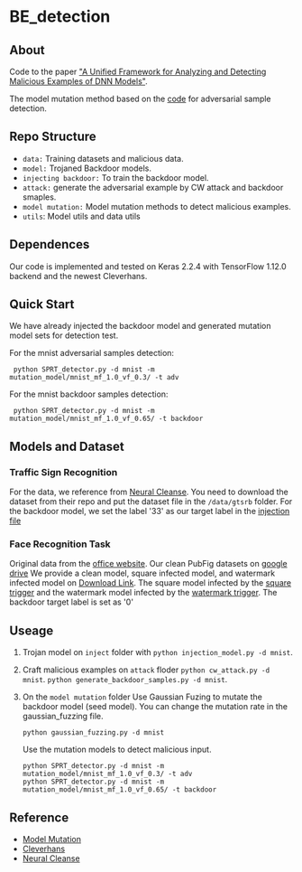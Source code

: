 # BE_detection
 
## About
Code to the paper ["A Unified Framework for Analyzing and Detecting Malicious Examples of DNN Models"](https://arxiv.org/abs/2006.14871).

The model mutation method based on the [code](https://github.com/dgl-prc/m_testing_adversatial_sample) for adversarial sample detection.

## Repo Structure
- `data:` Training datasets and malicious data.
- `model:` Trojaned Backdoor models.
- `injecting backdoor:`  To train the backdoor model.
- `attack:` generate the adversarial example by CW attack and backdoor smaples.
- `model mutation:` Model mutation methods to detect malicious examples.
- `utils`: Model utils and data utils
## Dependences
Our code is implemented and tested on Keras 2.2.4  with TensorFlow 1.12.0 backend and the newest  Cleverhans.

## Quick Start 
We have already injected the backdoor model and generated mutation model sets for detection test.

For the mnist adversarial samples detection:
```
 python SPRT_detector.py -d mnist -m mutation_model/mnist_mf_1.0_vf_0.3/ -t adv
```
For the mnist backdoor samples detection:
```
 python SPRT_detector.py -d mnist -m mutation_model/mnist_mf_1.0_vf_0.65/ -t backdoor
```

## Models and Dataset

### Traffic Sign Recognition

For the data, we reference from [Neural Cleanse](https://github.com/bolunwang/backdoor). You need to download the dataset from their repo and put the dataset file in the `/data/gtsrb` folder.  For the backdoor model, we set the label '33' as our target label in the [injection file](https://github.com/kaidi-jin/backdoor_samples_detection/blob/5d745f98f9e7075edd1319f9dc48b9affd14de6b/injection/injection_model.py#L41)

### Face Recognition Task

Original data from the [office website](http://vision.seas.harvard.edu/pubfig83/). Our clean PubFig datasets on [google drive](https://drive.google.com/file/d/1sBtNRQ2ylvznHMmot-ZjH7V7k6c2OfN3/view?usp=sharing)
We provide a clean model, square infected model, and watermark infected model on [Download Link](https://drive.google.com/drive/folders/13uZrH7NW-DrQJ2p6rb96k_HNfGvOUhe2?usp=sharing). The square model infected by the [square trigger](https://github.com/PurduePAML/TrojanNN/blob/master/models/face/fc6_1_81_694_1_1_0081.jpg) and the watermark model infected by the [watermark trigger](https://github.com/PurduePAML/TrojanNN/blob/master/models/face/fc6_wm_1_81_694_1_0_0081.jpg). The backdoor target label is set as '0'


## Useage
1. Trojan model on `inject` folder with `python injection_model.py -d mnist`.

2. Craft malicious examples on `attack` floder `python cw_attack.py -d mnist`. `python generate_backdoor_samples.py -d mnist`.
3. On the `model mutation` folder
    Use Gaussian Fuzing to mutate the backdoor model (seed model). You can change the mutation rate in the gaussian_fuzzing file.
    ```
    python gaussian_fuzzing.py -d mnist
    ```
    Use the mutation models to detect malicious input.
    ```
    python SPRT_detector.py -d mnist -m mutation_model/mnist_mf_1.0_vf_0.3/ -t adv
    python SPRT_detector.py -d mnist -m mutation_model/mnist_mf_1.0_vf_0.65/ -t backdoor
    ```

## Reference
- [Model Mutation](https://github.com/dgl-prc/m_testing_adversatial_sample)
- [Cleverhans](https://github.com/tensorflow/cleverhans)
- [Neural Cleanse](https://github.com/bolunwang/backdoor)
